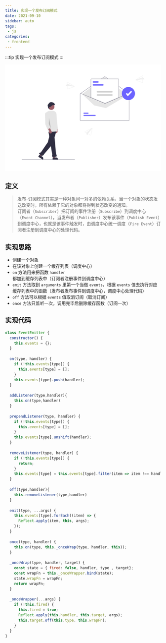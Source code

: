 ```yaml
---
title: 实现一个发布订阅模式
date: 2021-09-10
sidebar: auto
tags:
 - js
categories: 
 - frontend
---
```

:::tip
实现一个发布订阅模式
:::

<!-- more -->

![发布订阅模式](./img/event-emitter.png)


## 定义
>    发布-订阅模式其实是一种对象间一对多的依赖关系，当一个对象的状态发送改变时，所有依赖于它的对象都将得到状态改变的通知。  
> 订阅者（`Subscriber`）把订阅的事件注册（`Subscribe`）到调度中心（`Event Channel`），当发布者（`Publisher`）发布该事件（`Publish Event`）到调度中心，也就是该事件触发时，由调度中心统一调度（`Fire Event`）订阅者注册到调度中心的处理代码。


## 实现思路
- 创建一个对象
- 在该对象上创建一个缓存列表（调度中心）
- `on` 方法用来把函数 `handler` 都加到缓存列表中（订阅者注册事件到调度中心）
- `emit` 方法取到 `arguments` 里第一个当做 `events`，根据 `events` 值去执行对应缓存列表中的函数（发布者发布事件到调度中心，调度中心处理代码）
- `off` 方法可以根据 `events` 值取消订阅（取消订阅）
- `once` 方法只监听一次，调用完毕后删除缓存函数（订阅一次）

## 实现代码

```js
class EventEmitter {
  constructor() {
    this.events = {};
  }

  on(type, handler) {
    if (!this.events[type]) {
      this.events[type] = [];
    }
    this.events[type].push(handler);
  }

  addListener(type,handler){
    this.on(type,handler)
  }

  prependListener(type, handler) {
    if (!this.events[type]) {
      this.events[type] = [];
    }
    this.events[type].unshift(handler);
  }

  removeListener(type, handler) {
    if (!this.events[type]) {
      return;
    }
    this.events[type] = this.events[type].filter(item => item !== handler);
  }

  off(type,handler){
    this.removeListener(type,handler)
  }

  emit(type, ...args) {
    this.events[type].forEach((item) => {
      Reflect.apply(item, this, args);
    });
  }

  once(type, handler) {
    this.on(type, this._onceWrap(type, handler, this));
  }

  _onceWrap(type, handler, target) {
    const state = { fired: false, handler, type , target};
    const wrapFn = this._onceWrapper.bind(state);
    state.wrapFn = wrapFn;
    return wrapFn;
  }

  _onceWrapper(...args) {
    if (!this.fired) {
      this.fired = true;
      Reflect.apply(this.handler, this.target, args);
      this.target.off(this.type, this.wrapFn);
    }
  }
}

```